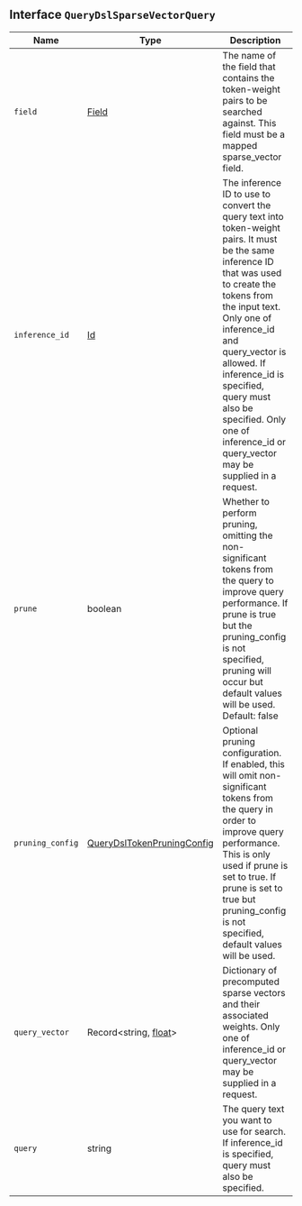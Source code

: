 ## Interface `QueryDslSparseVectorQuery`

| Name | Type | Description |
| - | - | - |
| `field` | [Field](./Field.md) | The name of the field that contains the token-weight pairs to be searched against. This field must be a mapped sparse_vector field. |
| `inference_id` | [Id](./Id.md) | The inference ID to use to convert the query text into token-weight pairs. It must be the same inference ID that was used to create the tokens from the input text. Only one of inference_id and query_vector is allowed. If inference_id is specified, query must also be specified. Only one of inference_id or query_vector may be supplied in a request. |
| `prune` | boolean | Whether to perform pruning, omitting the non-significant tokens from the query to improve query performance. If prune is true but the pruning_config is not specified, pruning will occur but default values will be used. Default: false |
| `pruning_config` | [QueryDslTokenPruningConfig](./QueryDslTokenPruningConfig.md) | Optional pruning configuration. If enabled, this will omit non-significant tokens from the query in order to improve query performance. This is only used if prune is set to true. If prune is set to true but pruning_config is not specified, default values will be used. |
| `query_vector` | Record<string, [float](./float.md)> | Dictionary of precomputed sparse vectors and their associated weights. Only one of inference_id or query_vector may be supplied in a request. |
| `query` | string | The query text you want to use for search. If inference_id is specified, query must also be specified. |
